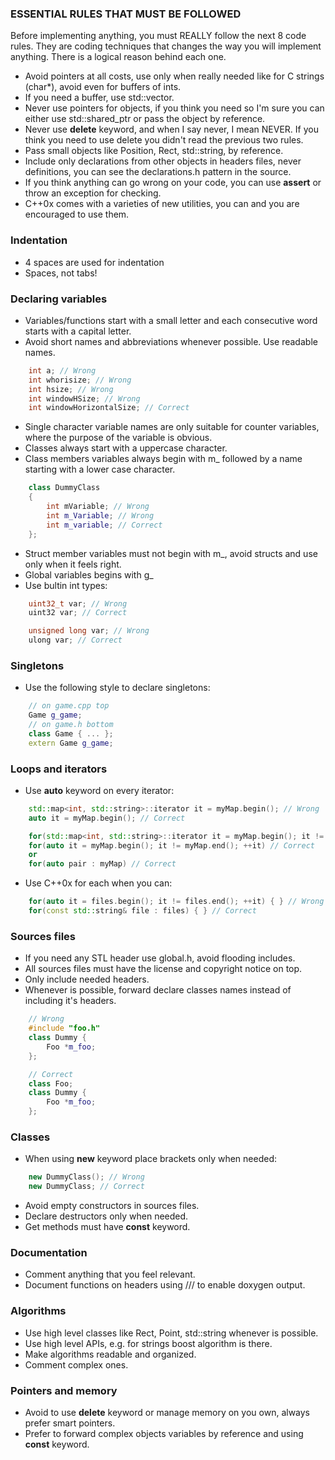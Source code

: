 ### ESSENTIAL RULES THAT MUST BE FOLLOWED
Before implementing anything, you must REALLY follow the next 8 code rules. They are coding techniques that changes the way you will implement anything. There is a logical reason behind each one.

* Avoid pointers at all costs, use only when really needed like for C strings (char*), avoid even for buffers of ints.
* If you need a buffer, use std::vector.
* Never use pointers for objects, if you think you need so I'm sure you can either use std::shared_ptr or pass the object by reference.
* Never use **delete** keyword, and when I say never, I mean NEVER. If you think you need to use delete you didn't read the previous two rules.
* Pass small objects like Position, Rect, std::string, by reference.
* Include only declarations from other objects in headers files, never definitions, you can see the declarations.h pattern in the source.
* If you think anything can go wrong on your code, you can use **assert** or throw an exception for checking.
* C++0x comes with a varieties of new utilities, you can and you are encouraged to use them.

### Indentation
* 4 spaces are used for indentation
* Spaces, not tabs!

### Declaring variables
* Variables/functions start with a small letter and each consecutive word starts with a capital letter.
* Avoid short names and abbreviations whenever possible. Use readable names.

```cpp
    int a; // Wrong
    int whorisize; // Wrong
    int hsize; // Wrong
    int windowHSize; // Wrong
    int windowHorizontalSize; // Correct
```

* Single character variable names are only suitable for counter variables, where the purpose of the variable is obvious.
* Classes always start with a uppercase character.
* Class members variables always begin with m_ followed by a name starting with a lower case character.

```cpp
    class DummyClass
    {
        int mVariable; // Wrong
        int m_Variable; // Wrong
        int m_variable; // Correct
    };
```

* Struct member variables must not begin with m_, avoid structs and use only when it feels right.
* Global variables begins with g_
* Use bultin int types:

```cpp
    uint32_t var; // Wrong
    uint32 var; // Correct

    unsigned long var; // Wrong
    ulong var; // Correct
```

### Singletons
* Use the following style to declare singletons:

```cpp
    // on game.cpp top
    Game g_game;
    // on game.h bottom
    class Game { ... };
    extern Game g_game;
```

### Loops and iterators
* Use **auto** keyword on every iterator:

```cpp
    std::map<int, std::string>::iterator it = myMap.begin(); // Wrong
    auto it = myMap.begin(); // Correct

    for(std::map<int, std::string>::iterator it = myMap.begin(); it != myMap.end(); it++) // Wrong
    for(auto it = myMap.begin(); it != myMap.end(); ++it) // Correct
    or
    for(auto pair : myMap) // Correct
```

* Use C++0x for each when you can:

```cpp
    for(auto it = files.begin(); it != files.end(); ++it) { } // Wrong
    for(const std::string& file : files) { } // Correct
```

### Sources files
* If you need any STL header use global.h, avoid flooding includes.
* All sources files must have the license and copyright notice on top.
* Only include needed headers.
* Whenever is possible, forward declare classes names instead of including it's headers.

```cpp
    // Wrong
    #include "foo.h"
    class Dummy {
        Foo *m_foo;
    };

    // Correct
    class Foo;
    class Dummy {
        Foo *m_foo;
    };
```

### Classes
* When using **new** keyword place brackets only when needed:

```cpp
    new DummyClass(); // Wrong
    new DummyClass; // Correct
```

* Avoid empty constructors in sources files.
* Declare destructors only when needed.
* Get methods must have **const** keyword.

### Documentation
* Comment anything that you feel relevant.
* Document functions on headers using /// to enable doxygen output.

### Algorithms
* Use high level classes like Rect, Point, std::string whenever is possible.
* Use high level APIs, e.g. for strings boost algorithm is there.
* Make algorithms readable and organized.
* Comment complex ones.

### Pointers and memory
* Avoid to use **delete** keyword or manage memory on you own, always prefer smart pointers.
* Prefer to forward complex objects variables by reference and using **const** keyword.

